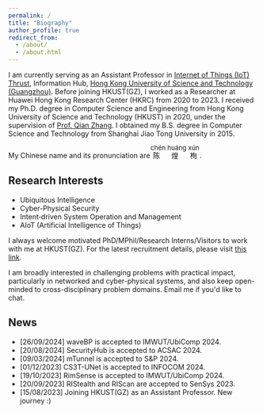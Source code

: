```yaml
---
permalink: /
title: "Biography"
author_profile: true
redirect_from:
  - /about/
  - /about.html
---
```


I am currently serving as an Assistant Professor in [Internet of Things (IoT) Thrust](https://iott.hkust-gz.edu.cn/), Information Hub, [Hong Kong University of Science and Technology (Guangzhou)](https://www.hkust-gz.edu.cn/).
Before joining HKUST(GZ), I worked as a Researcher at Huawei Hong Kong Research Center (HKRC) from 2020 to 2023.
I received my Ph.D. degree in Computer Science and Engineering from Hong Kong University of Science and Technology (HKUST) in 2020, under the supervision of [Prof. Qian Zhang](https://www.cse.ust.hk/~qianzh/).
I obtained my B.S. degree in Computer Science and Technology from Shanghai Jiao Tong University in 2015.

My Chinese name and its pronunciation are
<ruby>
陈 煌 栒
<rp>
<rt><font size=2>ch&eacute;n hu&aacute;ng x&uacute;n</font></rt>
</rp>
</ruby>
.

<!-- My Chinese name is 陈 ch&eacute;n 煌 hu&aacute;ng 栒 x&uacute;n. -->

<!-- I always welcome motivated students to do long-term research with me. Email me if you'd like to chat! -->

## Research Interests

- Ubiquitous Intelligence
- Cyber-Physical Security
- Intent‑driven System Operation and Management
- AIoT (Artificial Intelligence of Things)

I always welcome motivated PhD/MPhil/Research Interns/Visitors to work with me at HKUST(GZ).
For the latest recruitment details, please visit [this link](https://www.chenhuangxun.com/recruitment/).

I am broadly interested in challenging problems with practical impact, particularly in networked and cyber-physical systems, and also keep open-minded to cross-disciplinary problem domains.
Email me if you'd like to chat.

<!--

My past research spans the areas of intelligent sensing, cyber-physical security, internet of things, network configuration management and their intersection with machine learning techniques.
Relevant papers have been published in conferences in the fields of computer networks, ubiquitous computing, and machine learning, including SIGCOMM/UBICOMP/AAAI/INFOCOM/USENIX Security/....

I am currently interested in exploring the practical challenges and requirements encountered in the design, management, and evolution of networks and cyber-physical systems. My goal is to utilize cutting-edge technologies like artificial intelligence to develop supportive frameworks, systems, and algorithms, which aim to achieve a range of objectives, including but not limited to:

- Accelerate intent-based system design.
- Achieve system behavior management based on specification requirements.
- Streamline the complexity of cognition and interaction in the design, management, and evolution of networks and cyber-physical systems.
- etc...
-->

## News

- [26/09/2024] waveBP is accepted to IMWUT/UbiComp 2024.
- [20/08/2024] SecurityHub is accepted to ACSAC 2024.
- [09/03/2024] mTunnel is accepted to S&P 2024.
- [01/12/2023] CS3T-UNet is accepted to INFOCOM 2024.
- [19/10/2023] RimSense is accepted to IMWUT/UbiComp 2024.
- [20/09/2023] RIStealth and RIScan are accepted to SenSys 2023.
- [15/08/2023] Joining HKUST(GZ) as an Assistant Professor. New journey :)
<!-- - [10/08/2023] Last Day in Huawei Hong Kong.  -->
